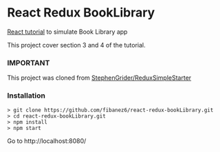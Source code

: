 # React Redux BookLibrary

[React tutorial](https://www.udemy.com/react-redux/) to simulate Book Library app

This project cover section 3 and 4 of the tutorial.

### IMPORTANT

This project was cloned from [StephenGrider/ReduxSimpleStarter](https://github.com/StephenGrider/ReduxSimpleStarter)

### Installation
```
> git clone https://github.com/fibanez6/react-redux-bookLibrary.git
> cd react-redux-bookLibrary.git
> npm install
> npm start
```
Go to http://localhost:8080/
